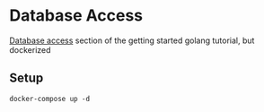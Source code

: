 # Database Access

[Database access](https://go.dev/doc/tutorial/database-access) section of the getting started golang tutorial, but dockerized

## Setup

```
docker-compose up -d
```